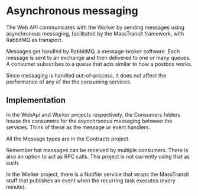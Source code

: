 # Asynchronous messaging

The Web API communicates with the Worker by sending messages using asynchronous messaging, facilitated by the MassTransit framework, with RabbitMQ as transport.

Messages get handled by RabbitMQ, a message-broker software. Each message is sent to an exchange and then delivered to one or many queues. A consumer subscribes to a queue that acts similar to how a postbox works. 

Since messaging is handled out-of-process, it does not affect the performance of any of the the consuming services.

## Implementation

In the WebApi and Worker projects respectively, the Consumers folders house the consumers for the asynchronous messaging between the services. Think of these as the message or event handlers. 

All the Message types are in the Contracts project.

Remember hat messages can be received by multiple consumers. There is also an option to act as RPC calls. This project is not currently using that as such.

In the Worker project, there is a Notifier service that wraps the MassTransit stuff that publishes an event when the recurring task executes (every minute).  